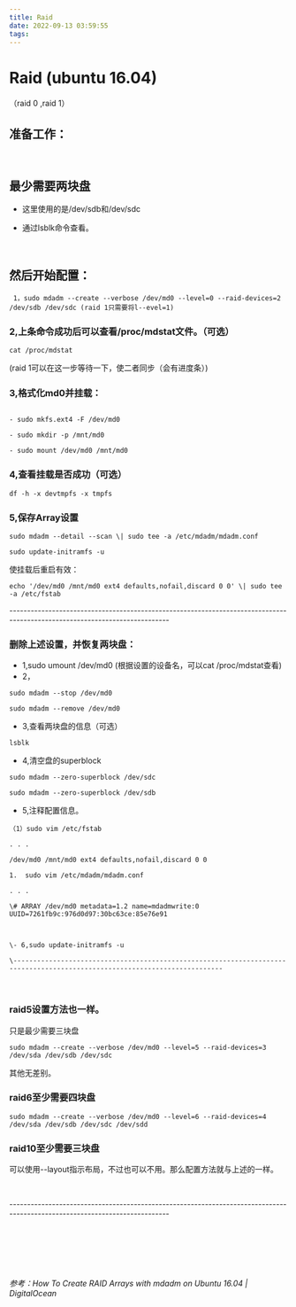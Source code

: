 ```yaml
---
title: Raid 
date: 2022-09-13 03:59:55
tags:
---
```

# Raid (ubuntu 16.04)

（raid 0 ,raid 1）

## 准备工作：

 

## 最少需要两块盘

- 这里使用的是/dev/sdb和/dev/sdc

- 通过lsblk命令查看。

 

## 然后开始配置：
```
 1，sudo mdadm --create --verbose /dev/md0 --level=0 --raid-devices=2 /dev/sdb /dev/sdc (raid 1只需要将l--evel=1)
```
###  2,上条命令成功后可以查看/proc/mdstat文件。（可选）
```
cat /proc/mdstat
```
(raid 1可以在这一步等待一下，使二者同步（会有进度条）)

### 3,格式化md0并挂载：
```

- sudo mkfs.ext4 -F /dev/md0

- sudo mkdir -p /mnt/md0

- sudo mount /dev/md0 /mnt/md0
```
### 4,查看挂载是否成功（可选）
```
df -h -x devtmpfs -x tmpfs
```
### 5,保存Array设置
```
sudo mdadm --detail --scan \| sudo tee -a /etc/mdadm/mdadm.conf

sudo update-initramfs -u
```
使挂载后重启有效：
```
echo '/dev/md0 /mnt/md0 ext4 defaults,nofail,discard 0 0' \| sudo tee -a /etc/fstab
```
\---------------------------------------------------------------------------------------------------------------------------

### 删除上述设置，并恢复两块盘：
- 1,sudo umount /dev/md0 (根据设置的设备名，可以cat /proc/mdstat查看)
- 2，
```
sudo mdadm --stop /dev/md0

sudo mdadm --remove /dev/md0
```

-   3,查看两块盘的信息（可选）
```
lsblk
```

-   4,清空盘的superblock
```
sudo mdadm --zero-superblock /dev/sdc

sudo mdadm --zero-superblock /dev/sdb
```
-   5,注释配置信息。
```
（1）sudo vim /etc/fstab

. . .

/dev/md0 /mnt/md0 ext4 defaults,nofail,discard 0 0

1.  sudo vim /etc/mdadm/mdadm.conf

. . .

\# ARRAY /dev/md0 metadata=1.2 name=mdadmwrite:0 UUID=7261fb9c:976d0d97:30bc63ce:85e76e91

 

\- 6,sudo update-initramfs -u

\---------------------------------------------------------------------------------------------------------------------------
```
 

### raid5设置方法也一样。

只是最少需要三块盘
```
sudo mdadm --create --verbose /dev/md0 --level=5 --raid-devices=3 /dev/sda /dev/sdb /dev/sdc
```
其他无差别。

### raid6至少需要四块盘
```
sudo mdadm --create --verbose /dev/md0 --level=6 --raid-devices=4 /dev/sda /dev/sdb /dev/sdc /dev/sdd
```
### raid10至少需要三块盘

可以使用--layout指示布局，不过也可以不用。那么配置方法就与上述的一样。

 

\---------------------------------------------------------------------------------------------------------------------------

 

 

 

*参考：How To Create RAID Arrays with mdadm on Ubuntu 16.04 \| DigitalOcean*

